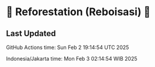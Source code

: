 
# 🌳 Reforestation (Reboisasi) 🌲

## Last Updated

GitHub Actions time: Sun Feb  2 19:14:54 UTC 2025

Indonesia/Jakarta time: Mon Feb  3 02:14:54 WIB 2025
